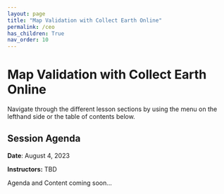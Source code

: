 ```yaml
---
layout: page
title: "Map Validation with Collect Earth Online"
permalink: /ceo
has_children: True
nav_order: 10
---
```


# Map Validation with Collect Earth Online

Navigate through the different lesson sections by using the menu on the lefthand side or the table of contents below.

## Session Agenda

**Date**: August 4, 2023

**Instructors:** TBD

Agenda and Content coming soon...